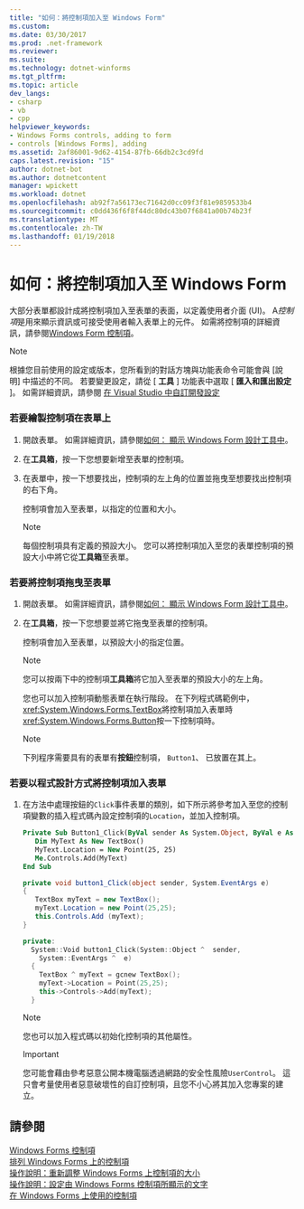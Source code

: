 ```yaml
---
title: "如何：將控制項加入至 Windows Form"
ms.custom: 
ms.date: 03/30/2017
ms.prod: .net-framework
ms.reviewer: 
ms.suite: 
ms.technology: dotnet-winforms
ms.tgt_pltfrm: 
ms.topic: article
dev_langs:
- csharp
- vb
- cpp
helpviewer_keywords:
- Windows Forms controls, adding to form
- controls [Windows Forms], adding
ms.assetid: 2af86001-9d62-4154-87fb-66db2c3cd9fd
caps.latest.revision: "15"
author: dotnet-bot
ms.author: dotnetcontent
manager: wpickett
ms.workload: dotnet
ms.openlocfilehash: ab92f7a56173ec71642d0cc09f3f81e9859533b4
ms.sourcegitcommit: c0dd436f6f8f44dc80dc43b07f6841a00b74b23f
ms.translationtype: MT
ms.contentlocale: zh-TW
ms.lasthandoff: 01/19/2018
---
```

# <a name="how-to-add-controls-to-windows-forms"></a>如何：將控制項加入至 Windows Form
大部分表單都設計成將控制項加入至表單的表面，以定義使用者介面 (UI)。 A*控制項*是用來顯示資訊或可接受使用者輸入表單上的元件。 如需將控制項的詳細資訊，請參閱[Windows Form 控制項](../../../../docs/framework/winforms/controls/index.md)。  
  
> [!NOTE]
>  根據您目前使用的設定或版本，您所看到的對話方塊與功能表命令可能會與 [說明] 中描述的不同。 若要變更設定，請從 [ **工具** ] 功能表中選取 [ **匯入和匯出設定** ]。 如需詳細資訊，請參閱 [在 Visual Studio 中自訂開發設定](http://msdn.microsoft.com/library/22c4debb-4e31-47a8-8f19-16f328d7dcd3)  
  
### <a name="to-draw-a-control-on-a-form"></a>若要繪製控制項在表單上  
  
1.  開啟表單。 如需詳細資訊，請參閱[如何： 顯示 Windows Form 設計工具中](http://msdn.microsoft.com/library/bf3f1e5b-ea07-4529-85c6-6af3ded0cec5)。  
  
2.  在**工具箱**，按一下您想要新增至表單的控制項。  
  
3.  在表單中，按一下想要找出，控制項的左上角的位置並拖曳至想要找出控制項的右下角。  
  
     控制項會加入至表單，以指定的位置和大小。  
  
    > [!NOTE]
    >  每個控制項具有定義的預設大小。 您可以將控制項加入至您的表單控制項的預設大小中將它從**工具箱**至表單。  
  
### <a name="to-drag-a-control-to-a-form"></a>若要將控制項拖曳至表單  
  
1.  開啟表單。 如需詳細資訊，請參閱[如何： 顯示 Windows Form 設計工具中](http://msdn.microsoft.com/library/bf3f1e5b-ea07-4529-85c6-6af3ded0cec5)。  
  
2.  在**工具箱**，按一下您想要並將它拖曳至表單的控制項。  
  
     控制項會加入至表單，以預設大小的指定位置。  
  
    > [!NOTE]
    >  您可以按兩下中的控制項**工具箱**將它加入至表單的預設大小的左上角。  
  
     您也可以加入控制項動態表單在執行階段。 在下列程式碼範例中，<xref:System.Windows.Forms.TextBox>將控制項加入表單時<xref:System.Windows.Forms.Button>按一下控制項時。  
  
    > [!NOTE]
    >  下列程序需要具有的表單有**按鈕**控制項， `Button1`、 已放置在其上。  
  
### <a name="to-add-a-control-to-a-form-programmatically"></a>若要以程式設計方式將控制項加入表單  
  
1.  在方法中處理按鈕的`Click`事件表單的類別，如下所示將參考加入至您的控制項變數的插入程式碼內設定控制項的`Location`，並加入控制項。  
  
    ```vb  
    Private Sub Button1_Click(ByVal sender As System.Object, ByVal e As System.EventArgs) Handles Button1.Click  
       Dim MyText As New TextBox()  
       MyText.Location = New Point(25, 25)  
       Me.Controls.Add(MyText)  
    End Sub  
    ```  
  
    ```csharp  
    private void button1_Click(object sender, System.EventArgs e)   
    {  
       TextBox myText = new TextBox();  
       myText.Location = new Point(25,25);  
       this.Controls.Add (myText);  
    }  
    ```  
  
    ```cpp  
    private:  
      System::Void button1_Click(System::Object ^  sender,  
        System::EventArgs ^  e)  
      {  
        TextBox ^ myText = gcnew TextBox();  
        myText->Location = Point(25,25);  
        this->Controls->Add(myText);  
      }  
    ```  
  
    > [!NOTE]
    >  您也可以加入程式碼以初始化控制項的其他屬性。  
  
    > [!IMPORTANT]
    >  您可能會藉由參考惡意公開本機電腦透過網路的安全性風險`UserControl`。 這只會考量使用者惡意破壞性的自訂控制項，且您不小心將其加入您專案的建立。  
  
## <a name="see-also"></a>請參閱  
 [Windows Forms 控制項](../../../../docs/framework/winforms/controls/index.md)  
 [排列 Windows Forms 上的控制項](../../../../docs/framework/winforms/controls/arranging-controls-on-windows-forms.md)  
 [操作說明：重新調整 Windows Forms 上控制項的大小](../../../../docs/framework/winforms/controls/how-to-resize-controls-on-windows-forms.md)  
 [操作說明：設定由 Windows Forms 控制項所顯示的文字](../../../../docs/framework/winforms/controls/how-to-set-the-text-displayed-by-a-windows-forms-control.md)  
 [在 Windows Forms 上使用的控制項](../../../../docs/framework/winforms/controls/controls-to-use-on-windows-forms.md)
